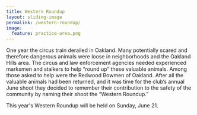 ```yaml
---
title: Western Roundup
layout: sliding-image
permalink: /western-roundup/
image:
  feature: practice-area.png
---
```


One year the circus train derailed in Oakland.
Many potentially scared and therefore dangerous animals were loose in neighborhoods and the Oakland Hills area.
The circus and law enforcement agencies needed experienced marksmen and stalkers to help “round up” these valuable animals.
Among those asked to help were the Redwood Bowmen of Oakland.
After all the valuable animals had been returned, and it was time for the club’s annual June shoot they decided to remember their contribution to the safety of the community by naming their shoot the “Western Roundup.”

This year's Western Roundup will be held on Sunday, June 21.
